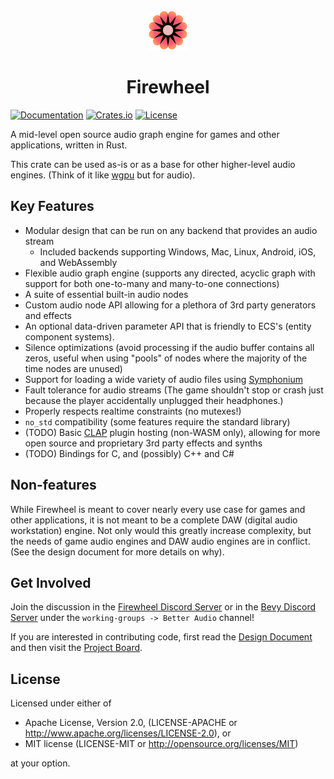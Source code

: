 <div align="center"><img src="./assets/logo-512.png" width="64px" height="64px"/><h1>Firewheel</h1></div>

[![Documentation](https://docs.rs/firewheel/badge.svg)](https://docs.rs/firewheel)
[![Crates.io](https://img.shields.io/crates/v/firewheel.svg)](https://crates.io/crates/firewheel)
[![License](https://img.shields.io/crates/l/firewheel.svg)](https://github.com/BillyDM/firewheel/blob/main/LICENSE-APACHE)

A mid-level open source audio graph engine for games and other applications, written in Rust.

This crate can be used as-is or as a base for other higher-level audio engines. (Think of it like [wgpu](https://wgpu.rs/) but for audio).

## Key Features

* Modular design that can be run on any backend that provides an audio stream
    * Included backends supporting Windows, Mac, Linux, Android, iOS, and WebAssembly
* Flexible audio graph engine (supports any directed, acyclic graph with support for both one-to-many and many-to-one connections)
* A suite of essential built-in audio nodes
* Custom audio node API allowing for a plethora of 3rd party generators and effects
* An optional data-driven parameter API that is friendly to ECS's (entity component systems).
* Silence optimizations (avoid processing if the audio buffer contains all zeros, useful when using "pools" of nodes where the majority of the time nodes are unused)
* Support for loading a wide variety of audio files using [Symphonium]
* Fault tolerance for audio streams (The game shouldn't stop or crash just because the player accidentally unplugged their headphones.)
* Properly respects realtime constraints (no mutexes!)
* `no_std` compatibility (some features require the standard library)
* (TODO) Basic [CLAP] plugin hosting (non-WASM only), allowing for more open source and proprietary 3rd party effects and synths
* (TODO) Bindings for C, and (possibly) C++ and C#

## Non-features

While Firewheel is meant to cover nearly every use case for games and other applications, it is not meant to be a complete DAW (digital audio workstation) engine. Not only would this greatly increase complexity, but the needs of game audio engines and DAW audio engines are in conflict. (See the design document for more details on why).

## Get Involved

Join the discussion in the [Firewheel Discord Server](https://discord.gg/rKzZpjGCGs) or in the [Bevy Discord Server](https://discord.gg/bevy) under the `working-groups -> Better Audio` channel!

If you are interested in contributing code, first read the [Design Document] and then visit the [Project Board](https://github.com/users/BillyDM/projects/1).

## License

Licensed under either of

* Apache License, Version 2.0, (LICENSE-APACHE or http://www.apache.org/licenses/LICENSE-2.0), or
* MIT license (LICENSE-MIT or http://opensource.org/licenses/MIT)

at your option.

[Design Document]: DESIGN_DOC.md
[CPAL]: https://github.com/RustAudio/cpal
[Symphonium]: https://github.com/MeadowlarkDAW/symphonium
[creek]: https://github.com/MeadowlarkDAW/creek
[CLAP]: https://cleveraudio.org/
[RtAudio]: https://github.com/BillyDM/rtaudio-rs
[Interflow]: https://github.com/SolarLiner/interflow
